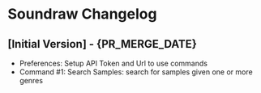 # Soundraw Changelog

## [Initial Version] - {PR_MERGE_DATE}

- Preferences: Setup API Token and Url to use commands
- Command #1: Search Samples: search for samples given one or more genres

